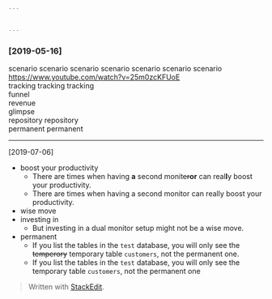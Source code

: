 ```yaml
---


---
```


<h3 id="section">[2019-05-16]</h3>
<p>scenario scenario scenario scenario scenario scenario scenario<br>
<a href="https://www.youtube.com/watch?v=25m0zcKFUoE">https://www.youtube.com/watch?v=25m0zcKFUoE</a><br>
tracking tracking tracking<br>
funnel<br>
revenue<br>
glimpse<br>
repository repository<br>
permanent permanent</p>
<hr>
<p>[2019-07-06]</p>
<ul>
<li>boost your productivity
<ul>
<li>There are times when having <strong>a</strong> second monit<s>er</s><strong>or</strong> can real<strong>l</strong>y boost your productivity.</li>
<li>There are times when having a second monitor can really boost your productivity.</li>
</ul>
</li>
<li>wise move</li>
<li>investing in
<ul>
<li>But investing in a dual monitor setup might not be a wise move.</li>
</ul>
</li>
<li>permanent
<ul>
<li>If you list the tables in the <code>test</code> database, you will only see the <s>temperory</s> temporary table <code>customers</code>, not the permanent one.</li>
<li>If you list the tables in the <code>test</code> database, you will only see the temporary table <code>customers</code>, not the permanent one</li>
</ul>
</li>
</ul>
<blockquote>
<p>Written with <a href="https://stackedit.io/">StackEdit</a>.</p>
</blockquote>


